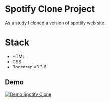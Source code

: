 # Spotify Clone Project

As a study I cloned a version of spottily web site. 

# Stack

- HTML
- CSS
- Bootstrap v3.3.6

## Demo

[![Demo Spotify Clone](https://j.gifs.com/28qMZA.gif)](#)